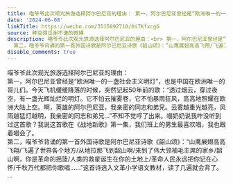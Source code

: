 ```yaml
---
title: 喵爷爷此次观光旅游选择阿尔巴尼亚的理由： 第一，阿尔巴尼亚曾经是“欧洲唯一的一盏社会主义明灯”，也是中国在欧洲唯一的哥儿们。今天飞机缓缓降落的时候，突...
date: '2024-06-08'
linkTitle: https://weibo.com/3515092710/Oi7KfxcgG
source: 种豆得瓜谢不谦的微博
description: 喵爷爷此次观光旅游选择阿尔巴尼亚的理由：<br> 第一，阿尔巴尼亚曾经是“欧洲唯一的一盏社会主义明灯”，也是中国在欧洲唯一的哥儿们。今天飞机缓缓降落的时候，突然记起50年前的歌：“透过烟云，穿过夜空，有一盏光辉灿烂的明灯。它不怕云摧雾卷，它不怕暴雨狂风，高高地照耀在欧洲大陆上空。啊，英雄的阿尔巴尼亚，我亲密的同志和弟兄。云雾越重光越亮，风雨越猛灯越明，我亲密的同志和弟兄…”不知不觉哼了出来。喵奶奶说我咋没听到过这首歌？我说这首歌在《战地新歌》第一集，我们班上的男生最喜欢唱，我也跟着唱会了。<br>
  第二，喵爷爷背诵的第一首外国诗歌是阿尔巴尼亚诗歌《韶山颂》：“山鹰展翅高高飞翔/飞遍了世界各个地方/从地拉那飞到韶山啊/来到了伟大领袖毛主席的家乡/韶山啊，你是革命的摇篮/人类的救星诞生在你的土地上/革命人民永远把你记在心怀/千秋万代都把你歌唱……”这首诗选入文革小学语文教材，读了几遍就会背了。<br>  ...
disable_comments: true
---
```

喵爷爷此次观光旅游选择阿尔巴尼亚的理由：<br> 第一，阿尔巴尼亚曾经是“欧洲唯一的一盏社会主义明灯”，也是中国在欧洲唯一的哥儿们。今天飞机缓缓降落的时候，突然记起50年前的歌：“透过烟云，穿过夜空，有一盏光辉灿烂的明灯。它不怕云摧雾卷，它不怕暴雨狂风，高高地照耀在欧洲大陆上空。啊，英雄的阿尔巴尼亚，我亲密的同志和弟兄。云雾越重光越亮，风雨越猛灯越明，我亲密的同志和弟兄…”不知不觉哼了出来。喵奶奶说我咋没听到过这首歌？我说这首歌在《战地新歌》第一集，我们班上的男生最喜欢唱，我也跟着唱会了。<br> 第二，喵爷爷背诵的第一首外国诗歌是阿尔巴尼亚诗歌《韶山颂》：“山鹰展翅高高飞翔/飞遍了世界各个地方/从地拉那飞到韶山啊/来到了伟大领袖毛主席的家乡/韶山啊，你是革命的摇篮/人类的救星诞生在你的土地上/革命人民永远把你记在心怀/千秋万代都把你歌唱……”这首诗选入文革小学语文教材，读了几遍就会背了。<br>  ...